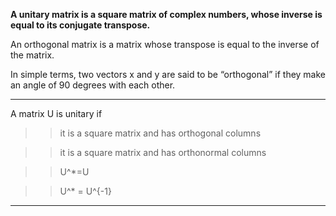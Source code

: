 
**A unitary matrix is a square matrix of complex numbers, whose inverse is equal to its conjugate transpose.**

An orthogonal matrix is a matrix whose transpose is equal to the inverse of the matrix.

In simple terms, two vectors x and y are said to be “orthogonal” if they make an angle of 90 degrees with each other.

_________________________________________________________________________________________________________________________________________________________________________

A matrix U is unitary if

>> it is a square matrix and has orthogonal columns

>> it is a square matrix and has orthonormal columns

>> U^*=U

>>U^* = U^{-1}

_________________________________________________________________________________________________________________________________________________________________________
